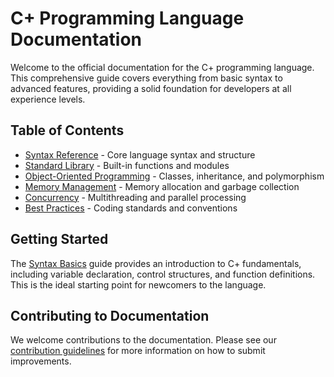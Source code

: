 # C+ Programming Language Documentation

Welcome to the official documentation for the C+ programming language. This comprehensive guide covers everything from basic syntax to advanced features, providing a solid foundation for developers at all experience levels.

## Table of Contents

- [Syntax Reference](./syntax/basics.md) - Core language syntax and structure
- [Standard Library](./stdlib/overview.md) - Built-in functions and modules
- [Object-Oriented Programming](./oop/classes.md) - Classes, inheritance, and polymorphism
- [Memory Management](./memory/overview.md) - Memory allocation and garbage collection
- [Concurrency](./concurrency/threading.md) - Multithreading and parallel processing
- [Best Practices](./best-practices/coding-standards.md) - Coding standards and conventions

## Getting Started

The [Syntax Basics](./syntax/basics.md) guide provides an introduction to C+ fundamentals, including variable declaration, control structures, and function definitions. This is the ideal starting point for newcomers to the language.

## Contributing to Documentation

We welcome contributions to the documentation. Please see our [contribution guidelines](../CONTRIBUTING.md) for more information on how to submit improvements.